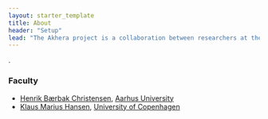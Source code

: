 ```yaml
---
layout: starter_template
title: About
header: "Setup"
lead: "The Akhera project is a collaboration between researchers at the computer science departments at Aarhus University and University of Copenhagen"
---
```


.

### Faculty

* [Henrik Bærbak Christensen](http://pure.au.dk/portal/da/hbc@cs.au.dk), [Aarhus University](http://www.cs.au.dk)  
* [Klaus Marius Hansen](http://www.diku.dk/~klausmh/), [University of Copenhagen](http://www.diku.dk)


